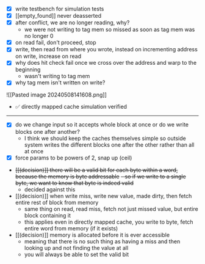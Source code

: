 
- [x] write testbench for simulation tests
- [x] [[empty_found]] never deasserted
- [x] after conflict, we are no longer reading, why?
	- we were not writing to tag mem so missed as soon as tag mem was no longer 0
- [x] on read fail, don't proceed, stop
- [x] write, then read from where you wrote, instead on incrementing address on write, increase on read
- [x] why does hit check fail once we cross over the address and warp to the beginning
	- wasn't writing to tag mem
- [x] why tag mem isn't written on write?

![[Pasted image 20240508141608.png]]
- ✅ directly mapped cache simulation verified

---

- [x] do we change input so it accepts whole block at once or do we write blocks one after another?
	- I think we should keep the caches themselves simple so outside system writes the different blocks one after the other rather than all at once
- [x] force params to be powers of 2, snap up (ceil)
- ~~[[(decision)]] there will be a valid bit for each byte within a word, because the memory is byte addressable~~
	~~- so if we write to a single byte, we want to know that byte is indeed valid~~
	- decided against this
- [[(decision)]] when write miss, write new value, made dirty, then fetch entire rest of block from memory
	- same thing on read, read miss, fetch not just missed value, but entire block containing it
	- this applies even in directly mapped cache, you write to byte, fetch entire word from memory (if it exists)
- [[(decision)]] memory is allocated before it is ever accessible
	- meaning that there is no such thing as having a miss and then looking up and not finding the value at all
	- you will always be able to set the valid bit
